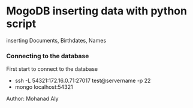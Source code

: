# MogoDB inserting data with python script
inserting Documents, Birthdates, Names

### Connecting to the database 

First start to connect to the database

- ssh -L 54321:172.16.0.71:27017 test@servername -p 22
- mongo localhost:54321
  




Author: Mohanad Aly

